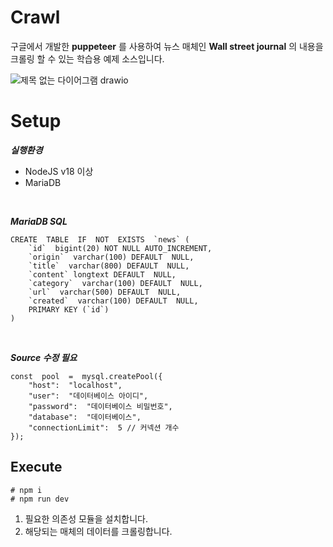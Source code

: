 # Crawl

구글에서 개발한 **puppeteer** 를 사용하여 뉴스 매체인 **Wall street journal** 의 내용을 크롤링 할 수 있는 학습용 예제 소스입니다.
<br/>

![제목 없는 다이어그램 drawio](https://github.com/miraecit/crawl-wsj-ts/assets/152238545/6fefbcce-4a93-4a5f-9246-e3e7940b8e7f)


# Setup
***실행환경***
- NodeJS v18 이상
- MariaDB
<br/>

***MariaDB SQL***

    CREATE  TABLE  IF  NOT  EXISTS  `news` (
	    `id`  bigint(20) NOT NULL AUTO_INCREMENT,
	    `origin`  varchar(100) DEFAULT  NULL,
	    `title`  varchar(800) DEFAULT  NULL,
	    `content` longtext DEFAULT  NULL,
	    `category`  varchar(100) DEFAULT  NULL,
	    `url`  varchar(500) DEFAULT  NULL,
	    `created`  varchar(100) DEFAULT  NULL,
	    PRIMARY KEY (`id`)
    )




<br/>

***Source 수정 필요***

    const  pool  =  mysql.createPool({
        "host":  "localhost",
        "user":  "데이터베이스 아이디",
        "password":  "데이터베이스 비밀번호",
        "database":  "데이터베이스",
        "connectionLimit":  5 // 커넥션 개수
    });

## Execute

    # npm i 
    # npm run dev
    
1) 필요한 의존성 모듈을 설치합니다.
2) 해당되는 매체의 데이터를 크롤링합니다.

